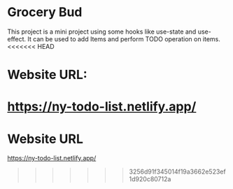 # Grocery Bud
This project is a mini project using some hooks like use-state and use-effect.
It can be used to add Items and perform TODO operation on items.
<<<<<<< HEAD
# Website URL:
https://ny-todo-list.netlify.app/
=======
# Website URL
https://ny-todo-list.netlify.app/


>>>>>>> 3256d91f345014f19a3662e523ef1d920c80712a
